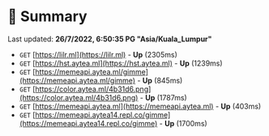 # 📖 Summary
Last updated: **26/7/2022, 6:50:35 PG "Asia/Kuala_Lumpur"**

- `GET` [https://lilr.ml](https://lilr.ml) - **Up** (2305ms)
- `GET` [https://hst.aytea.ml](https://hst.aytea.ml) - **Up** (1239ms)
- `GET` [https://memeapi.aytea.ml/gimme](https://memeapi.aytea.ml/gimme) - **Up** (845ms)
- `GET` [https://color.aytea.ml/4b31d6.png](https://color.aytea.ml/4b31d6.png) - **Up** (1787ms)
- `GET` [https://memeapi.aytea.ml](https://memeapi.aytea.ml) - **Up** (403ms)
- `GET` [https://memeapi.aytea14.repl.co/gimme](https://memeapi.aytea14.repl.co/gimme) - **Up** (1700ms)
